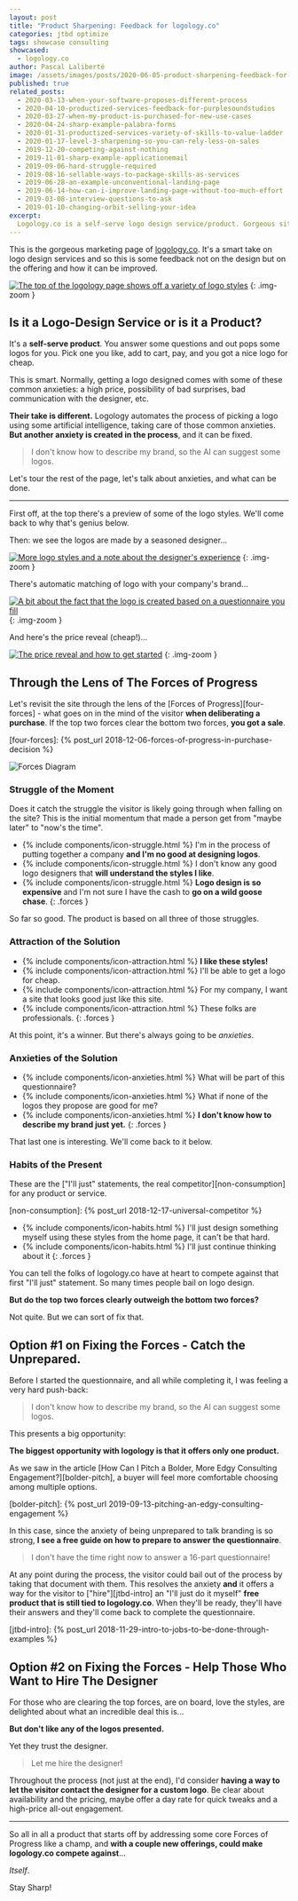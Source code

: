 ```yaml
---
layout: post
title: "Product Sharpening: Feedback for logology.co"
categories: jtbd optimize
tags: showcase consulting
showcased:
  - logology.co
author: Pascal Laliberté
image: /assets/images/posts/2020-06-05-product-sharpening-feedback-for-logology.jpg
published: true
related_posts:
  - 2020-03-13-when-your-software-proposes-different-process
  - 2020-04-10-productized-services-feedback-for-purplesoundstudios
  - 2020-03-27-when-my-product-is-purchased-for-new-use-cases
  - 2020-04-24-sharp-example-palabra-forms
  - 2020-01-31-productized-services-variety-of-skills-to-value-ladder
  - 2020-01-17-level-3-sharpening-so-you-can-rely-less-on-sales
  - 2019-12-20-competing-against-nothing
  - 2019-11-01-sharp-example-applicationemail
  - 2019-09-06-hard-struggle-required
  - 2019-08-16-sellable-ways-to-package-skills-as-services
  - 2019-06-28-an-example-unconventional-landing-page
  - 2019-06-14-how-can-i-improve-landing-page-without-too-much-effort
  - 2019-03-08-interview-questions-to-ask
  - 2019-01-10-changing-orbit-selling-your-idea
excerpt: 
  Logology.co is a self-serve logo design service/product. Gorgeous site, smart idea, cheap price, up-front logo styles. But because of the Forces of Progress, there's a couple holes it can still fill to make it super-smart.
---
```


This is the gorgeous marketing page of [logology.co][logology]. It's a smart take on logo design services and so this is some feedback not on the design but on the offering and how it can be improved.

[logology]: https://www.logology.co

[![The top of the logology page shows off a variety of logo styles](/assets/images/posts/2020-06-05-product-sharpening-feedback-for-logology-01.jpg)][logology]
{: .img-zoom }

## Is it a Logo-Design Service or is it a Product?

It's a **self-serve product**. You answer some questions and out pops some logos for you. Pick one you like, add to cart, pay, and you got a nice logo for cheap.

This is smart. Normally, getting a logo designed comes with some of these common anxieties: a high price, possibility of bad surprises, bad communication with the designer, etc.

**Their take is different.** Logology automates the process of picking a logo using some artificial intelligence, taking care of those common anxieties. **But another anxiety is created in the process**, and it can be fixed.

> I don't know how to describe my brand, so the AI can suggest some logos.

Let's tour the rest of the page, let's talk about anxieties, and what can be done.

---

First off, at the top there's a preview of some of the logo styles. We'll come back to why that's genius below.

Then: we see the logos are made by a seasoned designer...

[![More logo styles and a note about the designer's experience](/assets/images/posts/2020-06-05-product-sharpening-feedback-for-logology-02.jpg)][logology]
{: .img-zoom }

There's automatic matching of logo with your company's brand...

[![A bit about the fact that the logo is created based on a questionnaire you fill](/assets/images/posts/2020-06-05-product-sharpening-feedback-for-logology-03.jpg)][logology]
{: .img-zoom }

And here's the price reveal (cheap!)...

[![The price reveal and how to get started](/assets/images/posts/2020-06-05-product-sharpening-feedback-for-logology-04.jpg)][logology]
{: .img-zoom }

## Through the Lens of The Forces of Progress

Let's revisit the site through the lens of the [Forces of Progress][four-forces] - what goes on in the mind of the visitor **when deliberating a purchase**. If the top two forces clear the bottom two forces, **you got a sale**.

[four-forces]: {% post_url 2018-12-06-forces-of-progress-in-purchase-decision %}

![Forces Diagram](/assets/images/posts/2018-12-06-forces-of-progress-diagram-01.svg)

### Struggle of the Moment

Does it catch the struggle the visitor is likely going through when falling on the site? This is the initial momentum that made a person get from "maybe later" to "now's the time".

* {% include components/icon-struggle.html %} I'm in the process of putting together a company **and I'm no good at designing logos**.
* {% include components/icon-struggle.html %} I don't know any good logo designers that **will understand the styles I like**.
* {% include components/icon-struggle.html %} **Logo design is so expensive** and I'm not sure I have the cash to **go on a wild goose chase**.
{: .forces }

So far so good. The product is based on all three of those struggles.

### Attraction of the Solution

* {% include components/icon-attraction.html %} **I like these styles!**
* {% include components/icon-attraction.html %} I'll be able to get a logo for cheap.
* {% include components/icon-attraction.html %} For my company, I want a site that looks good just like this site.
* {% include components/icon-attraction.html %} These folks are professionals.
{: .forces }

At this point, it's a winner. But there's always going to be _anxieties_.

### Anxieties of the Solution

* {% include components/icon-anxieties.html %} What will be part of this questionnaire?
* {% include components/icon-anxieties.html %} What if none of the logos they propose are good for me?
* {% include components/icon-anxieties.html %} **I don't know how to describe my brand just yet.**
{: .forces }

That last one is interesting. We'll come back to it below.

### Habits of the Present

These are the ["I'll just" statements, the real competitor][non-consumption] for any product or service.

[non-consumption]: {% post_url 2018-12-17-universal-competitor %}

* {% include components/icon-habits.html %} I'll just design something myself using these styles from the home page, it can't be that hard.
* {% include components/icon-habits.html %} I'll just continue thinking about it
{: .forces }

You can tell the folks of logology.co have at heart to compete against that first "I'll just" statement. So many times people bail on logo design.

**But do the top two forces clearly outweigh the bottom two forces?**

Not quite. But we can sort of fix that.

## Option #1 on Fixing the Forces - Catch the Unprepared.

Before I started the questionnaire, and all while completing it, I was feeling a very hard push-back:

> I don't know how to describe my brand, so the AI can suggest some logos.

This presents a big opportunity:

**The biggest opportunity with logology is that it offers only one product.**

As we saw in the article [How Can I Pitch a Bolder, More Edgy Consulting Engagement?][bolder-pitch], a buyer will feel more comfortable choosing among multiple options.

[bolder-pitch]: {% post_url 2019-09-13-pitching-an-edgy-consulting-engagement %}

In this case, since the anxiety of being unprepared to talk branding is so strong, **I see a free guide on how to prepare to answer the questionnaire**.

> I don't have the time right now to answer a 16-part questionnaire!

At any point during the process, the visitor could bail out of the process by taking that document with them. This resolves the anxiety **and** it offers a way for the visitor to ["hire"][jtbd-intro] an "I'll just do it myself" **free product that is still tied to logology.co**. When they'll be ready, they'll have their answers and they'll come back to complete the questionnaire.

[jtbd-intro]: {% post_url 2018-11-29-intro-to-jobs-to-be-done-through-examples %}

## Option #2 on Fixing the Forces - Help Those Who Want to Hire The Designer

For those who are clearing the top forces, are on board, love the styles, are delighted about what an incredible deal this is...

**But don't like any of the logos presented.**

Yet they trust the designer.

> Let me hire the designer!

Throughout the process (not just at the end), I'd consider **having a way to let the visitor contact the designer for a custom logo**. Be clear about availability and the pricing, maybe offer a day rate for quick tweaks and a high-price all-out engagement.

---

So all in all a product that starts off by addressing some core Forces of Progress like a champ, and **with a couple new offerings, could make logology.co compete against**...

_Itself_.

Stay Sharp!

